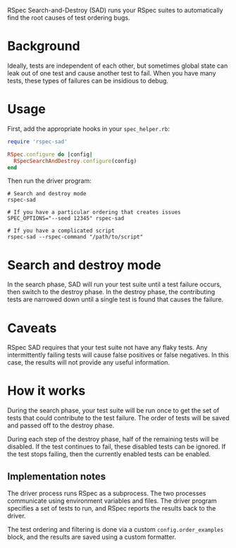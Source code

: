 RSpec Search-and-Destroy (SAD) runs your RSpec suites to automatically
find the root causes of test ordering bugs.

# Background

Ideally, tests are independent of each other, but sometimes global
state can leak out of one test and cause another test to fail. When
you have many tests, these types of failures can be insidious to
debug.

# Usage

First, add the appropriate hooks in your `spec_helper.rb`:

```ruby
require 'rspec-sad'

RSpec.configure do |config|
  RSpecSearchAndDestroy.configure(config)
end
```

Then run the driver program:

```
# Search and destroy mode
rspec-sad

# If you have a particular ordering that creates issues
SPEC_OPTIONS="--seed 12345" rspec-sad

# If you have a complicated script
rspec-sad --rspec-command "/path/to/script"
```

# Search and destroy mode

In the search phase, SAD will run your test suite until a test failure
occurs, then switch to the destroy phase. In the destroy phase, the
contributing tests are narrowed down until a single test is found that
causes the failure.

# Caveats

RSpec SAD requires that your test suite not have any flaky tests. Any
intermittently failing tests will cause false positives or false
negatives. In this case, the results will not provide any useful
information.

# How it works

During the search phase, your test suite will be run once to get the
set of tests that could contribute to the test failure. The order of
tests will be saved and passed off to the destroy phase.

During each step of the destroy phase, half of the remaining tests
will be disabled. If the test continues to fail, these disabled tests
can be ignored. If the test stops failing, then the currently enabled
tests can be enabled.

## Implementation notes

The driver process runs RSpec as a subprocess. The two processes
communicate using environment variables and files. The driver program
specifies a set of tests to run, and RSpec reports the results back to
the driver.

The test ordering and filtering is done via a custom
`config.order_examples` block, and the results are saved using a
custom formatter.

